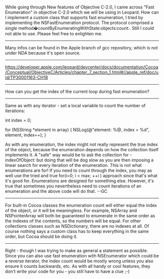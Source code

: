While going through New features of Objective C-2.0, I came across "Fast Enumeration" in objective C-2.0 which we will be using in Leopard. How can I implement a custom class that supports fast enumeration, I tried by implementing the NSFastEnumeration protocol. The protocol comprised a single method�countByEnumeratingWithState:objects:count:. Still I could not able to use. 
Please feel free to enlighten me.

----

Many infos can be found in the Apple branch of gcc repository, which is not under NDA because it's open source.

----

https://developer.apple.com/leopard/devcenter/docs/documentation/Cocoa/Conceptual/ObjectiveC/Articles/chapter_7_section_1.html#//apple_ref/doc/uid/TP30001163-CH18

----

How can you get the index of the current loop during fast enumeration?

----

Same as with any iterator - set a local variable to count the number of iterations:

    

int index = 0;

for (NSString *element in array)
{
    NSLog(@"element: %@, index = %d", element, index++);
}



As with any enumeration, the index might not really represent the true index of the object, because the enumeration depends on how the collection itself implements it. A "safe" way would be to ask the collection for      - indexOfObject: but doing that will be dog slow as you are then imposing a linear search for every iteration of the enumeration. This is not what enumerations are for! If you need to count through the index, you may as well use the tried and true     for(i=0; i < max; ++i ) approach since that's what it's good for. Enumerations are designed for something else. However, it's true that sometimes you nevertheless need to count iterations of an enumeration and the above code will do that. --GC

----
For built-in Cocoa classes the enumeration count will either equal the index of the object, or it will be meaningless. For example, NSArray and NSPointerArray will both be guaranteed to enumerate in the same order as the indexes of the contents, so the numbers will be equal. For other collections classes such as NSDictionary, there are no indexes at all. Of course nothing says a custom class has to keep everything in the same order, but Cocoa should be doing it.

----

Right - though I was trying to make as general a statement as possible. Since you can also use fast enumeration with NSEnumerator which could be a reverse iterator, the index count would be mostly wrong unless you also ensure it counts backwards, etc. As with all handy or cool features, they don't write your code for you - you still have to have a clue ;-)
